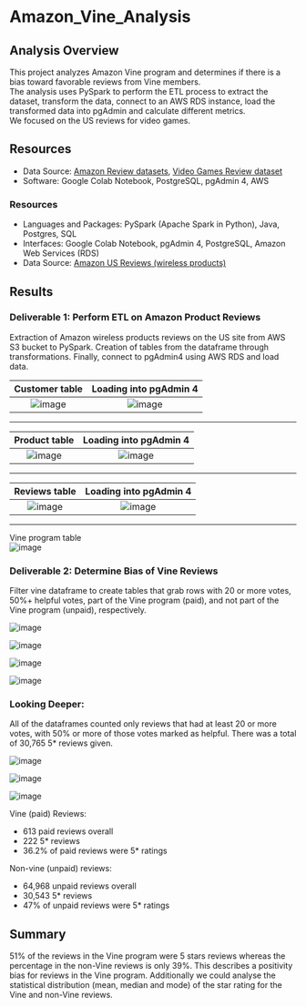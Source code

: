 # Amazon_Vine_Analysis

## Analysis Overview
This project analyzes Amazon Vine program and determines if there is a bias toward favorable reviews from Vine members.\
The analysis uses PySpark to perform the ETL process to extract the dataset, transform the data, connect to an AWS RDS instance, load the transformed data into pgAdmin and calculate different metrics.\
We focused on the US reviews for video games.

## Resources
- Data Source: [Amazon Review datasets](https://s3.amazonaws.com/amazon-reviews-pds/tsv/index.txt), [Video Games Review dataset](https://s3.amazonaws.com/amazon-reviews-pds/tsv/amazon_reviews_us_Video_Games_v1_00.tsv.gz)
- Software: Google Colab Notebook, PostgreSQL, pgAdmin 4, AWS

### Resources
* Languages and Packages: PySpark (Apache Spark in Python), Java, Postgres, SQL
* Interfaces: Google Colab Notebook, pgAdmin 4, PostgreSQL, Amazon Web Services (RDS)
* Data Source: [Amazon US Reviews (wireless products)](https://s3.amazonaws.com/amazon-reviews-pds/tsv/amazon_reviews_us_Wireless_v1_00.tsv.gz)

## Results
### Deliverable 1: Perform ETL on Amazon Product Reviews

Extraction of Amazon wireless products reviews on the US site from AWS S3 bucket to PySpark. Creation of tables from the dataframe through transformations. Finally, connect to pgAdmin4 using AWS RDS and load data. 

Customer table             |  Loading into pgAdmin 4
:-------------------------:|:-------------------------:
![image](images/d1_customers.png) |  ![image](images/d1_customers_load.png)


---

Product table             |  Loading into pgAdmin 4
:-------------------------:|:-------------------------:
![image](images/d1_products.png) | ![image](images/d1_products_load.png)

---

Reviews table             |  Loading into pgAdmin 4
:-------------------------:|:-------------------------:
![image](images/d1_review.png) | ![image](images/d1_review_id_load.png)

---

Vine program table       
![image](images/d1_vine.png)

### Deliverable 2: Determine Bias of Vine Reviews

Filter vine dataframe to create tables that grab rows with 20 or more votes, 50%+ helpful votes, part of the Vine program (paid), and not part of the Vine program (unpaid), respectively.

![image](images/d2_vine_votes_df.png)

![image](images/d2_helpful_df.png)

![image](images/d2_paid_df.png)

![image](images/d2_unpaid_df.png)

### Looking Deeper:

All of the dataframes counted only reviews that had at least 20 or more votes, with 50% or more of those votes marked as helpful. There was a total of 30,765 5* reviews given.

![image](https://raw.githubusercontent.com/li-emily/Amazon_Vine_Analysis/main/Resources/Images/d2_5_reviews.png)

![image](https://raw.githubusercontent.com/li-emily/Amazon_Vine_Analysis/main/Resources/Images/d2_5_paid.png)

![image](https://raw.githubusercontent.com/li-emily/Amazon_Vine_Analysis/main/Resources/Images/d2_5_unpaid.png)

Vine (paid) Reviews:

- 613 paid reviews overall
- 222 5* reviews
- 36.2% of paid reviews were 5* ratings

Non-vine (unpaid) reviews:

- 64,968 unpaid reviews overall
- 30,543 5* reviews
- 47% of unpaid reviews were 5* ratings

## Summary

51% of the reviews in the Vine program were 5 stars reviews whereas the percentage in the non-Vine reviews is only 39%. This describes a positivity bias for reviews in the Vine program.
Additionally we could analyse the statistical distribution (mean, median and mode) of the star rating for the Vine and non-Vine reviews.